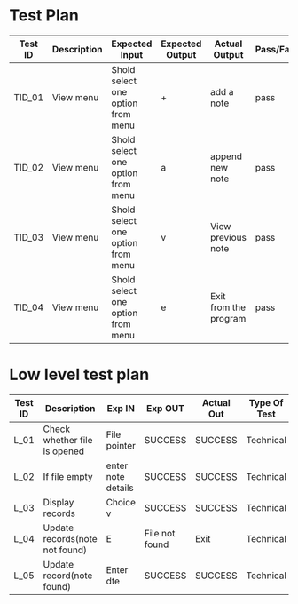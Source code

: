 # Test Plan
|  Test ID | Description  | Expected Input  | Expected Output  | Actual Output  | Pass/Fail |
|---|---|---|---|---|---|
| TID_01  | View menu  | Shold select one option from menu| +  | add a note  |pass|
| TID_02  | View menu | Shold select one option from menu| a  | append new note  |pass|
| TID_03  | View menu  | Shold select one option from menu| v  |View previous note| pass  |
| TID_04  | View menu  |Shold select one option from menu| e  |Exit from the program| pass  |

# Low level test plan

| Test ID |Description                                              | Exp IN | Exp OUT | Actual Out |Type Of Test |    
|-------------|--------------------------------------------------------------|------------|-------------|----------------|------------------|
|  L_01       |Check whether file is opened|  File pointer |SUCCESS|SUCCESS |Technical |
|  L_02       |If file empty |  enter note details |SUCCESS|SUCCESS |Technical |
|  L_03       |Display records|  Choice v  |SUCCESS|SUCCESS|Technical |
|  L_04       |Update records(note not found)| E |File not found|Exit|Technical |
|  L_05       |Update record(note found)|Enter dte|SUCCESS|SUCCESS|Technical |


